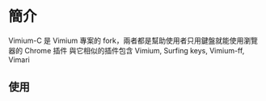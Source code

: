 # 簡介

Vimium-C 是 Vimium 專案的 fork，兩者都是幫助使用者只用鍵盤就能使用瀏覽器的 Chrome 插件
與它相似的插件包含 Vimium, Surfing keys, Vimium-ff, Vimari

## 使用